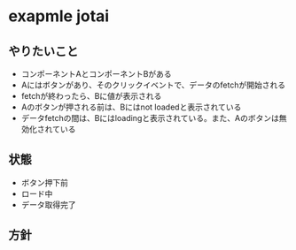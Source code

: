 # exapmle jotai

## やりたいこと

- コンポーネントAとコンポーネントBがある
- Aにはボタンがあり、そのクリックイベントで、データのfetchが開始される
- fetchが終わったら、Bに値が表示される
- Aのボタンが押される前は、Bにはnot loadedと表示されている
- データfetchの間は、Bにはloadingと表示されている。また、Aのボタンは無効化されている

## 状態

- ボタン押下前
- ロード中
- データ取得完了

## 方針
